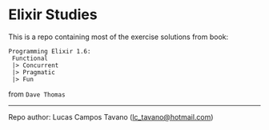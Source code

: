 # Elixir Studies

This is a repo containing most of the exercise solutions from book:
 ```
Programming Elixir 1.6:
  Functional
  |> Concurrent
  |> Pragmatic
  |> Fun
``` 
from `Dave Thomas`

---
Repo author: Lucas Campos Tavano (lc_tavano@hotmail.com)